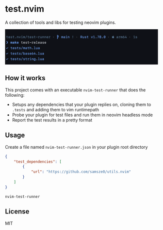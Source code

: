# test.nvim

A collection of tools and libs for testing neovim plugins.

![](assets/demo.png)

## How it works

This project comes with an executable `nvim-test-runner` that does the following:
- Setups any dependencies that your plugin replies on, cloning them to `.tests` and adding them to vim runtimepath
- Probe your plugin for test files and run them in neovim headless mode
- Report the test results in a pretty format

## Usage

Create a file named `nvim-test-runner.json` in your plugin root directory

```json
{
    "test_dependencies": [
        {
            "url": "https://github.com/samsze0/utils.nvim"
        }
    ]
}
```

```shell
nvim-test-runner
```

## License

MIT